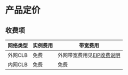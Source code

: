 

# 产品定价

## 收费项

| 网络类型 | 实例费用 | 带宽费用 |
| ---- | ---- | ---- |
| 外网CLB | 免费 | 外网带宽费用见[EIP收费说明](https://docs.ucloud.cn/unet/eip_price/compare) |
| 内网CLB | 免费 | 免费 |

